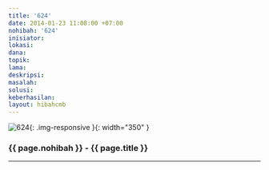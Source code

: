```yaml
---
title: '624'
date: 2014-01-23 11:08:00 +07:00
nohibah: '624'
inisiator:
lokasi:
dana:
topik:
lama:
deskripsi:
masalah:
solusi:
keberhasilan:
layout: hibahcmb
---
```


![624](/static/img/hibahcmb/624.png){: .img-responsive }{: width="350" }

### {{ page.nohibah }} - {{ page.title }}

---
